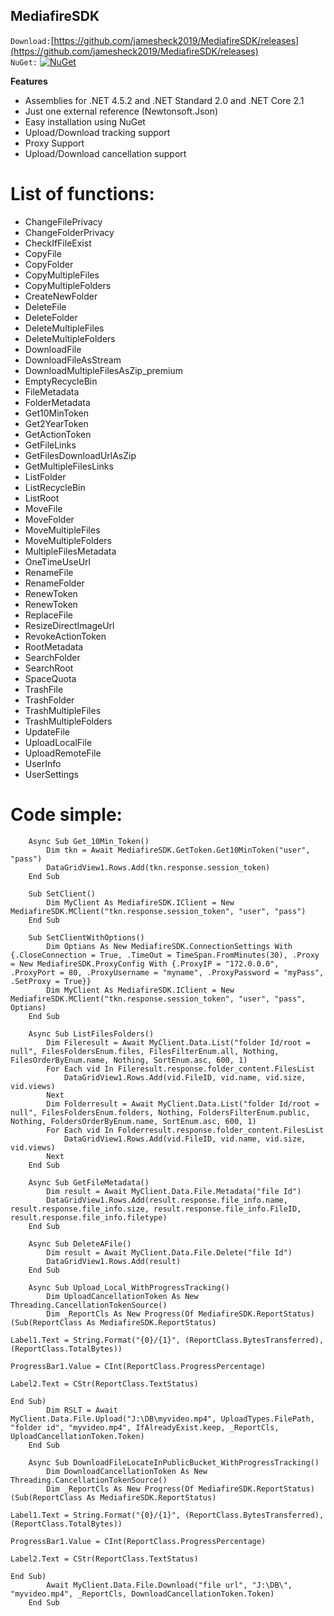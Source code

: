 ## MediafireSDK

`Download:`[https://github.com/jamesheck2019/MediafireSDK/releases](https://github.com/jamesheck2019/MediafireSDK/releases)<br>
`NuGet:`
[![NuGet](https://img.shields.io/nuget/v/DeQmaTech.MediafireSDK.svg?style=flat-square&logo=nuget)](https://www.nuget.org/packages/DeQmaTech.MediafireSDK)<br>


**Features**
* Assemblies for .NET 4.5.2 and .NET Standard 2.0 and .NET Core 2.1
* Just one external reference (Newtonsoft.Json)
* Easy installation using NuGet
* Upload/Download tracking support
* Proxy Support
* Upload/Download cancellation support


# List of functions:
<ul>
	<li>ChangeFilePrivacy</li>
	<li>ChangeFolderPrivacy</li>
	<li>CheckIfFileExist</li>
	<li>CopyFile</li>
	<li>CopyFolder</li>
	<li>CopyMultipleFiles</li>
	<li>CopyMultipleFolders</li>
	<li>CreateNewFolder</li>
	<li>DeleteFile</li>
	<li>DeleteFolder</li>
	<li>DeleteMultipleFiles</li>
	<li>DeleteMultipleFolders</li>
	<li>DownloadFile</li>
	<li>DownloadFileAsStream</li>
	<li>DownloadMultipleFilesAsZip_premium</li>
	<li>EmptyRecycleBin</li>
	<li>FileMetadata</li>
	<li>FolderMetadata</li>
	<li>Get10MinToken</li>
	<li>Get2YearToken</li>
	<li>GetActionToken</li>
	<li>GetFileLinks</li>
	<li>GetFilesDownloadUrlAsZip</li>
	<li>GetMultipleFilesLinks</li>
	<li>ListFolder</li>
	<li>ListRecycleBin</li>
	<li>ListRoot</li>
	<li>MoveFile</li>
	<li>MoveFolder</li>
	<li>MoveMultipleFiles</li>
	<li>MoveMultipleFolders</li>
	<li>MultipleFilesMetadata</li>
	<li>OneTimeUseUrl</li>
	<li>RenameFile</li>
	<li>RenameFolder</li>
	<li>RenewToken</li>
	<li>RenewToken</li>
	<li>ReplaceFile</li>
	<li>ResizeDirectImageUrl</li>
	<li>RevokeActionToken</li>
	<li>RootMetadata</li>
	<li>SearchFolder</li>
	<li>SearchRoot</li>
	<li>SpaceQuota</li>
	<li>TrashFile</li>
	<li>TrashFolder</li>
	<li>TrashMultipleFiles</li>
	<li>TrashMultipleFolders</li>
	<li>UpdateFile</li>
	<li>UploadLocalFile</li>
	<li>UploadRemoteFile</li>
	<li>UserInfo</li>
	<li>UserSettings</li>
</ul>

# Code simple:
```vb.net
    Async Sub Get_10Min_Token()
        Dim tkn = Await MediafireSDK.GetToken.Get10MinToken("user", "pass")
        DataGridView1.Rows.Add(tkn.response.session_token)
    End Sub
```
```vb.net
    Sub SetClient()
        Dim MyClient As MediafireSDK.IClient = New MediafireSDK.MClient("tkn.response.session_token", "user", "pass")
    End Sub
```
```vb.net
    Sub SetClientWithOptions()
        Dim Optians As New MediafireSDK.ConnectionSettings With {.CloseConnection = True, .TimeOut = TimeSpan.FromMinutes(30), .Proxy = New MediafireSDK.ProxyConfig With {.ProxyIP = "172.0.0.0", .ProxyPort = 80, .ProxyUsername = "myname", .ProxyPassword = "myPass", .SetProxy = True}}
        Dim MyClient As MediafireSDK.IClient = New MediafireSDK.MClient("tkn.response.session_token", "user", "pass", Optians)
    End Sub
```
```vb.net
    Async Sub ListFilesFolders()
        Dim Fileresult = Await MyClient.Data.List("folder Id/root = null", FilesFoldersEnum.files, FilesFilterEnum.all, Nothing, FilesOrderByEnum.name, Nothing, SortEnum.asc, 600, 1)
        For Each vid In Fileresult.response.folder_content.FilesList
            DataGridView1.Rows.Add(vid.FileID, vid.name, vid.size, vid.views)
        Next
        Dim Folderresult = Await MyClient.Data.List("folder Id/root = null", FilesFoldersEnum.folders, Nothing, FoldersFilterEnum.public, Nothing, FoldersOrderByEnum.name, SortEnum.asc, 600, 1)
        For Each vid In Folderresult.response.folder_content.FilesList
            DataGridView1.Rows.Add(vid.FileID, vid.name, vid.size, vid.views)
        Next
    End Sub
```
```vb.net
    Async Sub GetFileMetadata()
        Dim result = Await MyClient.Data.File.Metadata("file Id")
        DataGridView1.Rows.Add(result.response.file_info.name, result.response.file_info.size, result.response.file_info.FileID, result.response.file_info.filetype)
    End Sub
```
```vb.net
    Async Sub DeleteAFile()
        Dim result = Await MyClient.Data.File.Delete("file Id")
        DataGridView1.Rows.Add(result)
    End Sub
```
```vb.net
    Async Sub Upload_Local_WithProgressTracking()
        Dim UploadCancellationToken As New Threading.CancellationTokenSource()
        Dim _ReportCls As New Progress(Of MediafireSDK.ReportStatus)(Sub(ReportClass As MediafireSDK.ReportStatus)
                                                                         Label1.Text = String.Format("{0}/{1}", (ReportClass.BytesTransferred), (ReportClass.TotalBytes))
                                                                         ProgressBar1.Value = CInt(ReportClass.ProgressPercentage)
                                                                         Label2.Text = CStr(ReportClass.TextStatus)
                                                                     End Sub)
        Dim RSLT = Await MyClient.Data.File.Upload("J:\DB\myvideo.mp4", UploadTypes.FilePath, "folder id", "myvideo.mp4", IfAlreadyExist.keep, _ReportCls, UploadCancellationToken.Token)
    End Sub
```
```vb.net
    Async Sub DownloadFileLocateInPublicBucket_WithProgressTracking()
        Dim DownloadCancellationToken As New Threading.CancellationTokenSource()
        Dim _ReportCls As New Progress(Of MediafireSDK.ReportStatus)(Sub(ReportClass As MediafireSDK.ReportStatus)
                                                                         Label1.Text = String.Format("{0}/{1}", (ReportClass.BytesTransferred), (ReportClass.TotalBytes))
                                                                         ProgressBar1.Value = CInt(ReportClass.ProgressPercentage)
                                                                         Label2.Text = CStr(ReportClass.TextStatus)
                                                                     End Sub)
        Await MyClient.Data.File.Download("file url", "J:\DB\", "myvideo.mp4", _ReportCls, DownloadCancellationToken.Token)
    End Sub
```
